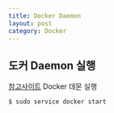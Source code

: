```yaml
---
title: Docker Daemon
layout: post
category: Docker
---
```


## 도커 Daemon 실행

[참고사이트](https://help.iwinv.kr/manual/read.html?idx=583) Docker 데몬 실행

```shell
$ sudo service docker start 
```
